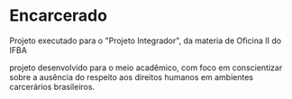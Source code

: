 # Encarcerado
Projeto executado para o "Projeto Integrador", da materia de Oficina II do IFBA

projeto desenvolvido para o meio acadêmico, com foco em conscientizar sobre a ausência do respeito aos direitos humanos em ambientes carcerários brasileiros.
